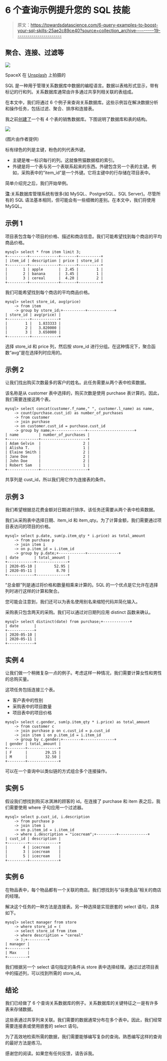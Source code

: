 # 6 个查询示例提升您的 SQL 技能

> 原文：<https://towardsdatascience.com/6-query-examples-to-boost-your-sql-skills-25ae2c89ce40?source=collection_archive---------19----------------------->

## 聚合、连接、过滤等

![](img/4aae73d52e8088a07c5f7cf1f25ded88.png)

SpaceX 在 [Unsplash](https://unsplash.com/s/photos/rocket?utm_source=unsplash&utm_medium=referral&utm_content=creditCopyText) 上拍摄的

SQL 是一种用于管理关系数据库中数据的编程语言。数据以表格形式显示，带有标记的行和列。关系数据库通常由许多通过共享列相关联的表组成。

在本文中，我们将通过 6 个例子来查询关系数据库。这些示例旨在解决数据分析和操作任务，包括过滤、聚合、排序和连接表。

我之前[创建了](/practical-sql-designing-and-creating-a-relational-database-de31c40b853f)一个有 4 个表的销售数据库。下图说明了数据库和表的结构。

![](img/6ec2a5e4cd84a6d1cae8dcb54d23bc93.png)

(图片由作者提供)

标有绿色的列是主键，粉色的列代表外键。

*   主键是唯一标识每行的列。这就像熊猫数据框的索引。
*   外键是将一个表与另一个表联系起来的东西。外键包含另一个表的主键。例如，采购表中的“item_id”是一个外键。它将主键中的行存储在项目表中。

简单介绍完之后，我们开始举例。

**注**:关系数据库管理系统有很多(如 MySQL、PostgreSQL、SQL Server)。尽管所有的 SQL 语法基本相同，但可能会有一些细微的差别。在本文中，我们将使用 MySQL。

## 示例 1

项目表包含每个项目的价格、描述和商店信息。我们可能希望找到每个商店的平均商品价格。

```
mysql> select * from item limit 3;
+---------+-------------+-------+----------+
| item_id | description | price | store_id |
+---------+-------------+-------+----------+
|       1 | apple       |  2.45 |        1 |
|       2 | banana      |  3.45 |        1 |
|       3 | cereal      |  4.20 |        2 |
+---------+-------------+-------+----------+
```

我们可能希望找到每个商店的平均商品价格。

```
mysql> select store_id, avg(price)
    -> from item
    -> group by store_id;+----------+------------+
| store_id | avg(price) |
+----------+------------+
|        1 |   1.833333 |
|        2 |   3.820000 |
|        3 |   3.650000 |
+----------+------------+
```

选择 store_id 和 price 列，然后按 store_id 进行分组。在这种情况下，聚合函数“avg”是在选择列时应用的。

## 示例 2

让我们找出购买次数最多的客户的姓名。此任务需要从两个表中检索数据。

该名称是从 customer 表中选择的，购买次数是使用 purchase 表计算的。因此，我们需要连接这两个表。

```
mysql> select concat(customer.f_name," ", customer.l_name) as name,
    -> count(purchase.cust_id) as number_of_purchases
    -> from customer
    -> join purchase
    -> on customer.cust_id = purchase.cust_id
    -> group by name;+--------------+---------------------+
| name         | number_of_purchases |
+--------------+---------------------+
| Adam Gelvin  |                   2 |
| Alisha T.    |                   1 |
| Elaine Smith |                   2 |
| Jane Doe     |                   2 |
| John Doe     |                   2 |
| Robert Sam   |                   1 |
+--------------+---------------------+
```

共享列是 cust_id，所以我们用它作为连接表的条件。

## 示例 3

我们希望根据总花费金额对日期进行排序。该任务还需要从两个表中检索数据。

我们从采购表中选择日期、item_id 和 item_qty。为了计算金额，我们需要通过项目表访问的项目的价格。

```
mysql> select p.date, sum(p.item_qty * i.price) as total_amount
    -> from purchase p
    -> join item i
    -> on p.item_id = i.item_id
    -> group by p.date;+------------+--------------+
| date       | total_amount |
+------------+--------------+
| 2020-05-10 |        52.95 |
| 2020-05-11 |         8.70 |
+------------+--------------+
```

“总金额”列是通过将价格和数量相乘来计算的。SQL 的一个优点是它允许在选择列时进行这样的计算和聚合。

您可能会注意到，我们还可以为表名使用别名来缩短代码并简化输入。

采购表只包含两天的采购。我们可以通过对日期列应用 distinct 函数来确认。

```
mysql> select distinct(date) from purchase;+------------+
| date       |
+------------+
| 2020-05-10 |
| 2020-05-11 |
+------------+
```

## 实例 4

让我们做一个稍微复杂一点的例子。考虑这样一种情况，我们需要计算女性和男性的总购买量。

这项任务包括连接三个表。

*   客户表中的性别
*   采购表中的项目数量
*   项目表中的项目价格

```
mysql> select c.gender, sum(p.item_qty * i.price) as total_amount
    -> from customer c
    -> join purchase p on c.cust_id = p.cust_id
    -> join item i on p.item_id = i.item_id
    -> group by c.gender;+--------+--------------+
| gender | total_amount |
+--------+--------------+
| F      |        29.15 |
| M      |        32.50 |
+--------+--------------+
```

可以在一个查询中以类似链的方式组合多个连接操作。

## 实例 5

假设我们想找到购买冰淇淋的顾客的 id。在连接了 purchase 和 item 表之后，我们需要使用 where 子句应用一个过滤器。

```
mysql> select p.cust_id, i.description
    -> from purchase p
    -> join item i
    -> on p.item_id = i.item_id
    -> where i.description = "icecream";+---------+-------------+
| cust_id | description |
+---------+-------------+
|       4 | icecream    |
|       3 | icecream    |
|       5 | icecream    |
+---------+-------------+
```

## 实例 6

在物品表中，每个物品都有一个关联的商店。我们想找到与“谷类食品”相关的商店的经理。

解决这个任务的一种方法是连接表。另一种选择是实现嵌套的 select 语句，具体如下。

```
mysql> select manager from store
    -> where store_id = (
    -> select store_id from item
    -> where description = "cereal"
    -> );+---------+
| manager |
+---------+
| Max     |
+---------+
```

我们根据另一个 select 语句指定的条件从 store 表中选择经理。通过过滤项目表中的描述列，可以找到所需的 store_id。

## 结论

我们已经做了 6 个查询关系数据库的例子。关系数据库的关键特征之一是有许多表来存储数据。

这些表通过共享列来关联。我们需要的数据通常分布在多个表中。因此，我们经常需要连接表或使用嵌套的 select 语句。

为了高效地检索所需的数据，我们需要能够编写复杂的查询。熟悉编写这样的查询的最好方法是练习。

感谢您的阅读。如果您有任何反馈，请告诉我。